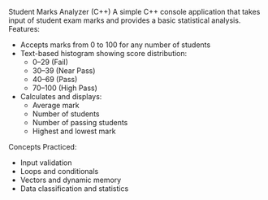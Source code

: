 Student Marks Analyzer (C++)
A simple C++ console application that takes input of student exam marks and provides a basic statistical analysis.
Features:
- Accepts marks from 0 to 100 for any number of students
- Text-based histogram showing score distribution:
  - 0–29 (Fail)
  - 30–39 (Near Pass)
  - 40–69 (Pass)
  - 70–100 (High Pass)
- Calculates and displays:
  - Average mark
  - Number of students
  - Number of passing students
  - Highest and lowest mark

Concepts Practiced:
- Input validation
- Loops and conditionals
- Vectors and dynamic memory
- Data classification and statistics
